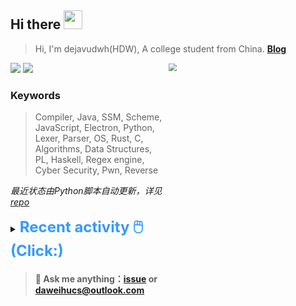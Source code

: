 ## Hi there <img src="https://raw.githubusercontent.com/MartinHeinz/MartinHeinz/master/wave.gif" width="30px">

> Hi, I'm dejavudwh(HDW), A college student from China. **[Blog](https://www.cnblogs.com/secoding)** 

![](https://komarev.com/ghpvc/?username=dejavudwh)
<img src="https://img.shields.io/badge/BLOG-dejavudwh-blue"><a href="https://www.cnblogs.com/secoding/"></a></img>
<img align="right" width="50%" src="https://github-readme-stats.vercel.app/api?username=dejavudwh&show_icons=true&theme=onedark&count_private=true" style="zoom: 80%;" /> 

### Keywords 

> Compiler, Java, SSM, Scheme, JavaScript, Electron, Python, Lexer, Parser, OS, Rust, C, Algorithms, Data Structures, PL, Haskell, Regex engine, Cyber Security, Pwn, Reverse

*最近状态由Python脚本自动更新，详见<a href="https://github.com/dejavudwh/dejavudwh"> repo</a>*

<details>

  <summary><font size="5.5" color="#3399FF"><b>Recent activity 🖱️(Click:)</b></font></summary>

  - <details open>

    <summary><font size="3.5" color="#3399FF"><b>Recent Post 🖱️</b></font></summary>
    <br>
    <table>
    <tr>
    <td>
    <!-- ZHIHUPOSTS:START --> 

    <!-- ZHIHUPOSTS:END -->
    </td>
    <td>
    <!-- GITHUB:START -->

    - [dejavudwh closed an issue in dejavudwh/about-rt-thread](https://github.com/dejavudwh/about-rt-thread/issues/41) - 2023-06-14T09:18:09Z
    - [dejavudwh commented on issue dejavudwh/about-rt-thread#41](https://github.com/dejavudwh/about-rt-thread/issues/41) - 2023-06-14T09:18:07Z
    - [dejavudwh opened a pull request in RT-Thread/rt-thread](https://github.com/RT-Thread/rt-thread/pull/7673) - 2023-06-14T09:16:07Z
    - [dejavudwh pushed to lm3s9b9x-menuconfig-support in dejavudwh/rt-thread](https://github.com/dejavudwh/rt-thread/compare/6899ae6ea8...eb69434a5f) - 2023-06-14T09:15:18Z
    - [dejavudwh created a branch lm3s9b9x-menuconfig-support in dejavudwh/rt-thread](https://github.com/dejavudwh/rt-thread/compare/lm3s9b9x-menuconfig-support) - 2023-06-14T09:06:34Z
    <!-- GITHUB:END -->
    </td>
    </tr>
    </table>
  </details>

</details>

> #### 💬 Ask me anything：[issue](https://github.com/dejavudwh/dejavudwh/issues) or [daweihucs@outlook.com](mailto:daweihucs@outlook.com)